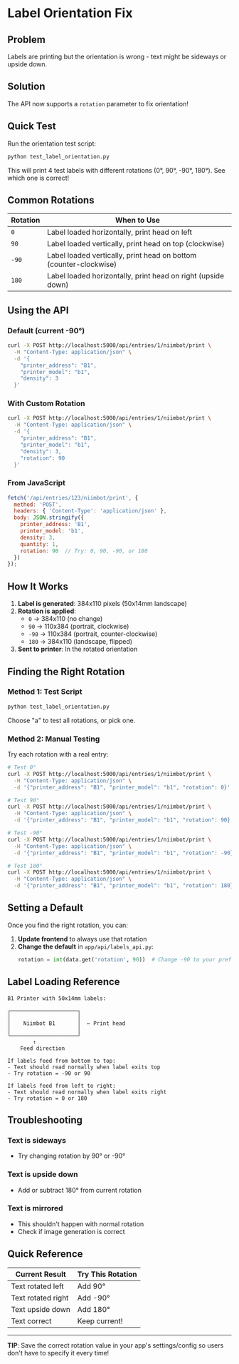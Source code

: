 # Label Orientation Fix

## Problem
Labels are printing but the orientation is wrong - text might be sideways or upside down.

## Solution
The API now supports a `rotation` parameter to fix orientation!

## Quick Test

Run the orientation test script:
```bash
python test_label_orientation.py
```

This will print 4 test labels with different rotations (0°, 90°, -90°, 180°). See which one is correct!

## Common Rotations

| Rotation | When to Use |
|----------|-------------|
| `0` | Label loaded horizontally, print head on left |
| `90` | Label loaded vertically, print head on top (clockwise) |
| `-90` | Label loaded vertically, print head on bottom (counter-clockwise) |
| `180` | Label loaded horizontally, print head on right (upside down) |

## Using the API

### Default (current -90°)
```bash
curl -X POST http://localhost:5000/api/entries/1/niimbot/print \
  -H "Content-Type: application/json" \
  -d '{
    "printer_address": "B1",
    "printer_model": "b1",
    "density": 3
  }'
```

### With Custom Rotation
```bash
curl -X POST http://localhost:5000/api/entries/1/niimbot/print \
  -H "Content-Type: application/json" \
  -d '{
    "printer_address": "B1",
    "printer_model": "b1",
    "density": 3,
    "rotation": 90
  }'
```

### From JavaScript
```javascript
fetch('/api/entries/123/niimbot/print', {
  method: 'POST',
  headers: { 'Content-Type': 'application/json' },
  body: JSON.stringify({
    printer_address: 'B1',
    printer_model: 'b1',
    density: 3,
    quantity: 1,
    rotation: 90  // Try: 0, 90, -90, or 180
  })
});
```

## How It Works

1. **Label is generated**: 384x110 pixels (50x14mm landscape)
2. **Rotation is applied**: 
   - `0` → 384x110 (no change)
   - `90` → 110x384 (portrait, clockwise)
   - `-90` → 110x384 (portrait, counter-clockwise)
   - `180` → 384x110 (landscape, flipped)
3. **Sent to printer**: In the rotated orientation

## Finding the Right Rotation

### Method 1: Test Script
```bash
python test_label_orientation.py
```
Choose "a" to test all rotations, or pick one.

### Method 2: Manual Testing
Try each rotation with a real entry:

```bash
# Test 0°
curl -X POST http://localhost:5000/api/entries/1/niimbot/print \
  -H "Content-Type: application/json" \
  -d '{"printer_address": "B1", "printer_model": "b1", "rotation": 0}'

# Test 90°
curl -X POST http://localhost:5000/api/entries/1/niimbot/print \
  -H "Content-Type: application/json" \
  -d '{"printer_address": "B1", "printer_model": "b1", "rotation": 90}'

# Test -90°
curl -X POST http://localhost:5000/api/entries/1/niimbot/print \
  -H "Content-Type: application/json" \
  -d '{"printer_address": "B1", "printer_model": "b1", "rotation": -90}'

# Test 180°
curl -X POST http://localhost:5000/api/entries/1/niimbot/print \
  -H "Content-Type: application/json" \
  -d '{"printer_address": "B1", "printer_model": "b1", "rotation": 180}'
```

## Setting a Default

Once you find the right rotation, you can:

1. **Update frontend** to always use that rotation
2. **Change the default** in `app/api/labels_api.py`:
   ```python
   rotation = int(data.get('rotation', 90))  # Change -90 to your preferred default
   ```

## Label Loading Reference

```
B1 Printer with 50x14mm labels:

┌─────────────────────┐
│                     │
│    Niimbot B1       │  ← Print head
│                     │
└─────────────────────┘
        ↑
    Feed direction
    
If labels feed from bottom to top:
- Text should read normally when label exits top
- Try rotation = -90 or 90

If labels feed from left to right:
- Text should read normally when label exits right
- Try rotation = 0 or 180
```

## Troubleshooting

### Text is sideways
- Try changing rotation by 90° or -90°

### Text is upside down
- Add or subtract 180° from current rotation

### Text is mirrored
- This shouldn't happen with normal rotation
- Check if image generation is correct

## Quick Reference

| Current Result | Try This Rotation |
|----------------|-------------------|
| Text rotated left | Add 90° |
| Text rotated right | Add -90° |
| Text upside down | Add 180° |
| Text correct | Keep current! |

---

**TIP**: Save the correct rotation value in your app's settings/config so users don't have to specify it every time!
